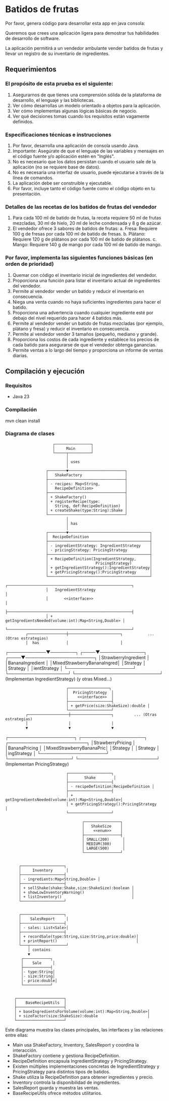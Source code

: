 # Batidos de frutas

Por favor, genera código para desarrollar esta app en java consola:

Queremos que crees una aplicación ligera para demostrar tus habilidades de desarrollo de
software.

La aplicación permitirá a un vendedor ambulante vender batidos de frutas y llevar un registro
de su inventario de ingredientes.

## Requerimientos

### El propósito de esta prueba es el siguiente:

1. Asegurarnos de que tienes una comprensión sólida de la plataforma de desarrollo, el
   lenguaje y las bibliotecas.
2. Ver cómo desarrollas un modelo orientado a objetos para la aplicación.
3. Ver cómo implementas algunas lógicas básicas de negocio.
4. Ver qué decisiones tomas cuando los requisitos están vagamente definidos.

### Especificaciones técnicas e instrucciones

1. Por favor, desarrolla una aplicación de consola usando Java.
2. Importante: Asegúrate de que el lenguaje de las variables y mensajes en el código
   fuente y/o aplicación estén en "Inglés".
3. No es necesario que los datos persistan cuando el usuario sale de la aplicación (no se
   requiere base de datos).
4. No es necesaria una interfaz de usuario, puede ejecutarse a través de la línea de
   comandos.
5. La aplicación debe ser construible y ejecutable.
6. Por favor, incluye tanto el código fuente como el código objeto en tu presentación.

### Detalles de las recetas de los batidos de frutas del vendedor

1. Para cada 100 ml de batido de frutas, la receta requiere 50 ml de frutas mezcladas, 30
   ml de hielo, 20 ml de leche condensada y 8 g de azúcar.
2. El vendedor ofrece 3 sabores de batidos de frutas: a. Fresa: Requiere 100 g de fresas
   por cada 100 ml de batido de fresas. b. Plátano: Requiere 120 g de plátanos por cada
   100 ml de batido de plátanos. c. Mango: Requiere 140 g de mango por cada 100 ml de
   batido de mango.

### Por favor, implementa las siguientes funciones básicas (en orden de prioridad)

1. Quemar con código el inventario inicial de ingredientes del vendedor.
2. Proporciona una función para listar el inventario actual de ingredientes del vendedor.
3. Permite al vendedor vender un batido y reducir el inventario en consecuencia.
4. Niega una venta cuando no haya suficientes ingredientes para hacer el batido.
5. Proporciona una advertencia cuando cualquier ingrediente esté por debajo del nivel
   requerido para hacer 4 batidos más.
6. Permite al vendedor vender un batido de frutas mezcladas (por ejemplo, plátano y
   fresa) y reducir el inventario en consecuencia.
7. Permite al vendedor vender 3 tamaños (pequeño, mediano y grande).
8. Proporciona los costos de cada ingrediente y establece los precios de cada batido para
   asegurarse de que el vendedor obtenga ganancias.
9. Permite ventas a lo largo del tiempo y proporciona un informe de ventas diarias.

## Compilación y ejecución

### Requisitos

- Java 23

### Compilación

mvn clean install

### Diagrama de clases

                         ┌────────────────┐
                         │     Main       │
                         └─────┬──────────┘
                               │
                               │ uses
                               │
                      ┌────────▼─────────────────────────┐
                      │   ShakeFactory                   │
                      ├──────────────────────────────────┤
                      │ - recipes: Map<String,           │
                      │   RecipeDefinition>              │
                      ├──────────────────────────────────┤
                      │ + ShakeFactory()                 │
                      │ + registerRecipe(type:           │
                      │   String, def:RecipeDefinition)  │
                      │ + createShake(type:String):Shake │
                      └──────────────────────────────────┘
                               │
                               │ has
                               │
                      ┌────────▼────────────────────────────────────┐
                      │  RecipeDefinition                           │
                      ├─────────────────────────────────────────────┤
                      │ - ingredientStrategy: IngredientStrategy    │
                      │ - pricingStrategy: PricingStrategy          │
                      ├─────────────────────────────────────────────┤
                      │ + RecipeDefinition(IngredientStrategy,      │
                      │                     PricingStrategy)        │
                      │ + getIngredientStrategy():IngredientStrategy│
                      │ + getPricingStrategy():PricingStrategy      │
                      └─────────────────────────────────────────────┘
                      ┌───────────────────────────────────────────────────────┐
                      │   IngredientStrategy                                  │
                      │       <<interface>>                                   │
                      ├───────────────────────────────────────────────────────┤
                      │ + getIngredientsNeeded(volume:int):Map<String,Double> │
                      └───────────────────────────────────────────────────────┘
             ┌─────────────────┼───────────────────────┐           ... (Otras estrategias)
             │  has            │                       │

┌────────────▼────────┐ ┌────▼──────────────┐ ┌────▼──────────────────────┐
│StrawberryIngredient │ │BananaIngredient │ │MixedStrawberryBananaIngred│
│Strategy │ │Strategy │ │ientStrategy │
└─────────────────────┘ └───────────────────┘ └───────────────────────────┘
(Implementan IngredientStrategy)                         (y otras Mixed...)

                               ┌──────────────────┐
                               │  PricingStrategy  │
                               │    <<interface>>  │
                               ├───────────────────┤
                               │ + getPrice(size:ShakeSize):double │
                               └───────────────────┘
             ┌──────────────────┼──────────────────┐         ... (Otras estrategias)
             │                  │                  │
             ▼                  ▼                  ▼

┌─────────────────────┐ ┌────────────────────┐ ┌─────────────────────────┐
│StrawberryPricing │ │BananaPricing │ │MixedStrawberryBananaPric│
│Strategy │ │Strategy │ │ingStrategy │
└─────────────────────┘ └────────────────────┘ └─────────────────────────┘
(Implementan PricingStrategy)

                               ┌───────────────────┐
                               │       Shake        │
                               ├───────────────────┤
                               │ - recipeDefinition:RecipeDefinition │
                               ├───────────────────┤
                               │ + getIngredientsNeeded(volume:int):Map<String,Double>│
                               │ + getPricingStrategy():PricingStrategy               │
                               └───────────────────┘

                                      ┌────────────────┐
                                      │   ShakeSize    │
                                      │    <<enum>>    │
                                      ├────────────────┤
                                      │ SMALL(200)      │
                                      │ MEDIUM(300)     │
                                      │ LARGE(500)      │
                                      └────────────────┘


          ┌───────────────────┐
          │     Inventory      │
          ├───────────────────┤
          │ - ingredients:Map<String,Double> │
          ├───────────────────┤
          │ + sellShake(shake:Shake,size:ShakeSize):boolean │
          │ + showLowInventoryWarning()                     │
          │ + listInventory()                               │
          └───────────────────┘


          ┌───────────────────┐
          │    SalesReport     │
          ├───────────────────┤
          │ - sales: List<Sale>│
          ├───────────────────┤
          │ + recordSale(type:String,size:String,price:double)│
          │ + printReport()                                   │
          └───┬────────────────┘
              │ contains
              ▼
           ┌────────────┐
           │    Sale     │
           ├────────────┤
           │- type:String│
           │- size:String│
           │- price:double│
           └────────────┘


        ┌─────────────────────┐
        │    BaseRecipeUtils  │
        ├─────────────────────┤
        │ + baseIngredientsForVolume(volume:int):Map<String,Double>│
        │ + sizeFactor(size:ShakeSize):double                      │
        └─────────────────────┘

Este diagrama muestra las clases principales, las interfaces y las relaciones entre ellas:

- Main usa ShakeFactory, Inventory, SalesReport y coordina la interacción.
- ShakeFactory contiene y gestiona RecipeDefinition.
- RecipeDefinition encapsula IngredientStrategy y PricingStrategy.
- Existen múltiples implementaciones concretas de IngredientStrategy y PricingStrategy para
  distintos tipos de batidos.
- Shake utiliza la RecipeDefinition para obtener ingredientes y precio.
- Inventory controla la disponibilidad de ingredientes.
- SalesReport guarda y muestra las ventas.
- BaseRecipeUtils ofrece métodos utilitarios.